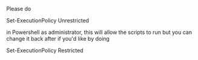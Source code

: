 Please do

Set-ExecutionPolicy Unrestricted

in Powershell as administrator, this will allow the scripts to run but you can change it back after if you'd like by doing

Set-ExecutionPolicy Restricted